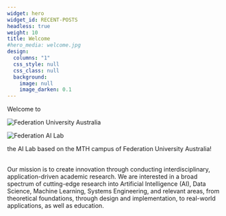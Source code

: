 ```yaml
---
widget: hero
widget_id: RECENT-POSTS
headless: true
weight: 10
title: Welcome
#hero_media: welcome.jpg
design:
  columns: "1"
  css_style: null
  css_class: null
  background:
    image: null
    image_darken: 0.1
---
```

Welcome to 

![](fed_uni_black_rgb.jpg "Federation University Australia")

![](8f22ca_33e8a660814140a0b81b9947bc01762c_mv2.webp "Federation AI Lab")

the AI Lab based on the MTH campus of Federation University Australia!

\
Our mission is to create innovation through conducting interdisciplinary, application-driven academic research. We are interested in a broad spectrum of cutting-edge research into Artificial Intelligence (AI), Data Science, Machine Learning, Systems Engineering, and relevant areas, from theoretical foundations, through design and implementation, to real-world applications, as well as education.
